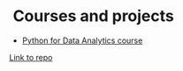 #  Courses and projects

* [Python for Data Analytics course](/pda/pda_index.md)

[Link to repo](https://github.com/dgarhdez/dgarhdez.github.io)
